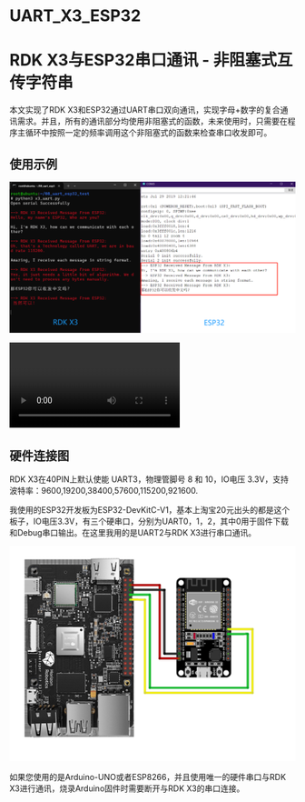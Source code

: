 # UART_X3_ESP32

# RDK X3与ESP32串口通讯 - 非阻塞式互传字符串

本文实现了RDK X3和ESP32通过UART串口双向通讯，实现字母+数字的复合通讯需求。并且，所有的通讯部分均使用非阻塞式的函数，未来使用时，只需要在程序主循环中按照一定的频率调用这个非阻塞式的函数来检查串口收发即可。

## 使用示例

![demo](.\pic\demo.png)

<video src=".\pic\demo.mp4"></video>

## 硬件连接图

RDK X3在40PIN上默认使能 UART3，物理管脚号 8 和 10，IO电压 3.3V，支持波特率：9600,19200,38400,57600,115200,921600.

我使用的ESP32开发板为ESP32-DevKitC-V1，基本上淘宝20元出头的都是这个板子，IO电压3.3V，有三个硬串口，分别为UART0，1，2，其中0用于固件下载和Debug串口输出。在这里我用的是UART2与RDK X3进行串口通讯。

![connect](.\pic\connect.png)

如果您使用的是Arduino-UNO或者ESP8266，并且使用唯一的硬件串口与RDK X3进行通讯，烧录Arduino固件时需要断开与RDK X3的串口连接。